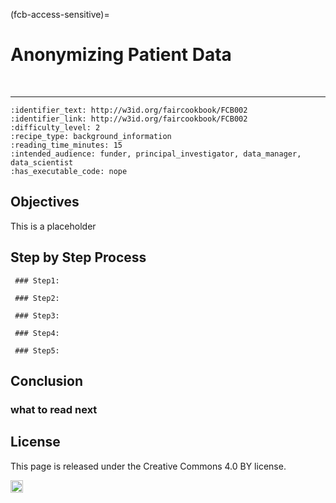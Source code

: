(fcb-access-sensitive)=
# Anonymizing Patient Data

<br/>

----

````{panel_fairplus}
:identifier_text: http://w3id.org/faircookbook/FCB002
:identifier_link: http://w3id.org/faircookbook/FCB002
:difficulty_level: 2
:recipe_type: background_information
:reading_time_minutes: 15
:intended_audience: funder, principal_investigator, data_manager, data_scientist  
:has_executable_code: nope
```` 


        

## Objectives

This is a placeholder 

## Step by Step Process

     ### Step1:
     
     ### Step2:
     
     ### Step3:
     
     ### Step4:
     
     ### Step5:

## Conclusion
### what to read next


## License

This page is released under the Creative Commons 4.0 BY license.

<a href="https://creativecommons.org/licenses/by/4.0/"><img src="https://mirrors.creativecommons.org/presskit/buttons/80x15/png/by.png" height="20"/></a>

